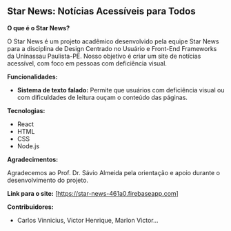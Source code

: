 ## Star News: Notícias Acessíveis para Todos

**O que é o Star News?**

O Star News é um projeto acadêmico desenvolvido pela equipe Star News para a disciplina de Design Centrado no Usuário e Front-End Frameworks da Uninassau Paulista-PE. Nosso objetivo é criar um site de notícias acessível, com foco em pessoas com deficiência visual.

**Funcionalidades:**

* **Sistema de texto falado:** Permite que usuários com deficiência visual ou com dificuldades de leitura ouçam o conteúdo das páginas.

**Tecnologias:**

* React
* HTML
* CSS
* Node.js

**Agradecimentos:**

Agradecemos ao Prof. Dr. Sávio Almeida pela orientação e apoio durante o desenvolvimento do projeto.

**Link para o site:** [https://star-news-461a0.firebaseapp.com]

**Contribuidores:**

* Carlos Vinnicius, Victor Henrique, Marlon Victor...
